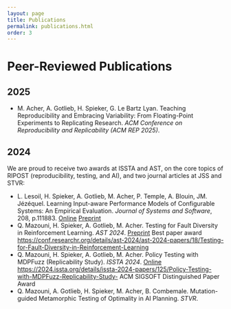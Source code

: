 ```yaml
---
layout: page
title: Publications
permalink: publications.html
order: 3
---
```


# Peer-Reviewed Publications

## 2025

- M. Acher, A. Gotlieb, H. Spieker, G. Le Bartz Lyan. Teaching Reproducibility and Embracing Variability: From Floating-Point Experiments to Replicating Research. _ACM Conference on Reproducibility and Replicability (ACM REP 2025)_.

## 2024

We are proud to receive two awards at ISSTA and AST, on the core topics of RIPOST (reproducibility, testing, and AI), and two journal articles at JSS and STVR:
- L. Lesoil, H. Spieker, A. Gotlieb, M. Acher, P. Temple, A. Blouin, JM. Jézéquel. Learning Input-aware Performance Models of Configurable Systems: An Empirical Evaluation. _Journal of Systems and Software_, 208, p.111883. [Online](https://www.sciencedirect.com/science/article/abs/pii/S0164121223002789) [Preprint](https://hal.science/hal-04271476)
- Q. Mazouni, H. Spieker, A. Gotlieb, M. Acher. Testing for Fault Diversity in Reinforcement Learning. _AST 2024_. [Preprint](https://arxiv.org/abs/2403.15065) Best paper award https://conf.researchr.org/details/ast-2024/ast-2024-papers/18/Testing-for-Fault-Diversity-in-Reinforcement-Learning 
- Q. Mazouni, H. Spieker, A. Gotlieb, M. Acher. Policy Testing with MDPFuzz (Replicability Study). _ISSTA 2024_. [Online](https://dl.acm.org/doi/abs/10.1145/3650212.3680382) https://2024.issta.org/details/issta-2024-papers/125/Policy-Testing-with-MDPFuzz-Replicability-Study- ACM SIGSOFT Distinguished Paper Award
- Q. Mazouni, A. Gotlieb, H. Spieker, M. Acher, B. Combemale. Mutation-guided Metamorphic Testing of Optimality in AI Planning. _STVR_. 

